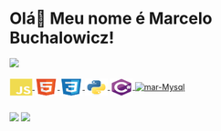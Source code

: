 # Olá👋 Meu nome é Marcelo Buchalowicz!
<div>
  <a href="https://github.com/MarceloBuch">
  <img height="200em" src="https://github-readme-stats.vercel.app/api?username=MarceloBuch&show_icons=true&theme=cobalt&include_all_commits=true&count_private=true"/> 
</div>
<div style="display: inline_block"><br>
  <img align="center" alt="mar-Js" height="30" width="40" src="https://raw.githubusercontent.com/devicons/devicon/master/icons/javascript/javascript-plain.svg">
  <img align="center" alt="mar-HTML" height="30" width="40" src="https://raw.githubusercontent.com/devicons/devicon/master/icons/html5/html5-original.svg">
  <img align="center" alt="mar-CSS" height="30" width="40" src="https://raw.githubusercontent.com/devicons/devicon/master/icons/css3/css3-original.svg">
  <img align="center" alt="mar-Python" height="30" width="40" src="https://raw.githubusercontent.com/devicons/devicon/master/icons/python/python-original.svg">
  <img align="center" alt="mar-Csharp" height="30" width="40" src="https://raw.githubusercontent.com/devicons/devicon/master/icons/csharp/csharp-original.svg">
  <img align="center" alt="mar-Mysql" height="30" width="40" src="https://cdn.jsdelivr.net/gh/devicons/devicon/icons/mysql/mysql-original.svg">
</div>

  ##
  
<div> 
  <a href = "mailto:marcelo.buch12@gmail.com"><img src="https://img.shields.io/badge/-Gmail-%23333?style=for-the-badge&logo=gmail&logoColor=white" target="_blank"></a>
  <a href="https://www.linkedin.com/in/marcelo-buchalowicz/" target="_blank"><img src="https://img.shields.io/badge/-LinkedIn-%230077B5?style=for-the-badge&logo=linkedin&logoColor=white" target="_blank"></a> 
